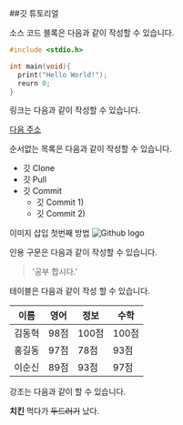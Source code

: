 ##깃 튜토리얼

소스 코드 블록은 다음과 같이 작성할 수 있습니다.

```c
#include <stdio.h>

int main(void){
  print("Hello World!");
  reurn 0;
}
```

링크는 다음과 같이 작성할 수 있습니다.

[다음 주소](https://daum.net)

순서없는 목록은 다음과 같이 작성할 수 있습니다.

* 깃 Clone
* 깃 Pull
* 깃 Commit
  * 깃 Commit 1)
  * 깃 Commit 2)

이미지 삽입
첫번째 방법 
![Github logo](/images/markdown_logo.jpg) 
  
인용 구문은 다음과 같이 작성할 수 있습니다.

> '공부 합시다.'

테이블은 다음과 같이 작성 할 수 있습니다.

이름|영어|정보|수학
---|---|---|---|
김동혁|98점|100점|100점|
홍길동|97점|78점|93점|
이순신|89점|93점|97점|

강조는 다음과 같이 할 수 있습니다.

**치킨** 먹다가 ~~두드러기~~ 났다.
